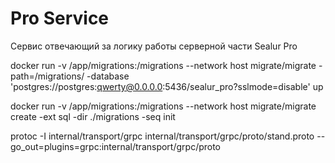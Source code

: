 # Pro Service

Сервис отвечающий за логику работы серверной части Sealur Pro

docker run -v /app/migrations:/migrations --network host migrate/migrate -path=/migrations/ -database 'postgres://postgres:qwerty@0.0.0.0:5436/sealur_pro?sslmode=disable' up

docker run -v /app/migrations:/migrations --network host migrate/migrate create -ext sql -dir ./migrations -seq init

protoc -I internal/transport/grpc internal/transport/grpc/proto/stand.proto --go_out=plugins=grpc:internal/transport/grpc/proto
